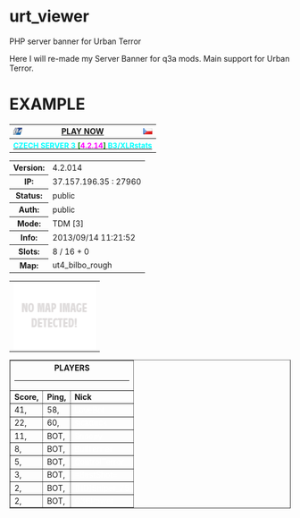 urt_viewer
===========

PHP server banner for Urban Terror

Here I will re-made my Server Banner for q3a mods.
Main support for Urban Terror.

EXAMPLE
===========
<link rel="stylesheet" href="status.css"/>
<table width='150' cellpadding='1' cellspacing='0' class='statusbanner' border='0'> 
<tr><th><img align='left' src='game_icon/game_q3urt42.png' alt=q3urt42></th> 
<th><center><a href="urt://37.157.196.35:27960" target="_blank" >PLAY NOW</a></center></th> 
<th><img align='right' src='flags/cz.png' alt=cz></th></tr> 
<tr><th colspan='3'><a href='http://www.urbanterror.info/servers/37.157.196.35:27960/' target='_blank'><center><span style='font-size:13px'><font style='color:cyan'>CZECH SERVER 3 </font><font style='color:green'>[</font><font style='color:magenta'>4.2.14</font><font style='color:green'>] </font><font style='color:cyan'>B3/XLRstats</font></span></center></a></th></tr> 
</table> 
<table width='150' cellpadding='1' cellspacing='0' class='statusbanner' border='0'> 
<tr><th>Version:</th><td>4.2.014</td></tr> 
<tr><th>IP:</th><td>37.157.196.35 : 27960</td></tr> 
<tr><th>Status:</th><td>public</td></tr> 
<tr><th>Auth:</th><td>public</td></tr> 
<tr><th>Mode:</th><td>TDM [3]</td></tr> 
<tr><th>Info:</th><td>2013/09/14 11:21:52</tr> 
<tr><th>Slots:</th><td> 8 / 16 + 0 </td></tr> 
<tr><th>Map:</th><td>ut4_bilbo_rough</td></tr> 
</table> 
<table width='150' cellpadding='1' cellspacing='0' class='statusbanner' border='0'> 
<tr><td colspan='2'><img align='center' width='148' height='120' alt='no.png' src='levelshots/no.png'  class='statusbanner'></td></tr> 
</table> 
<table width='150' border='1' cellpadding='1' cellspacing='0' class='statusbanner'> 
<tr><th colspan='3'><center>PLAYERS</center><hr></th></tr> 
<tr><td><b> Score, </b></td><td><b> Ping, </b></td><td><b>Nick</b></td></tr> 
<tr><td>41,</td><td>58,</td><td><font style='color:white'>LoveBot</font></td></tr> 
<tr><td>22,</td><td>60,</td><td><font style='color:white'>sickduck</font></td></tr> 
<tr><td>11,</td><td>BOT,</td><td><font style='color:white'>Snoopy</font></td></tr> 
<tr><td>8,</td><td>BOT,</td><td><font style='color:white'>BullTerrier</font></td></tr> 
<tr><td>5,</td><td>BOT,</td><td><font style='color:white'>ControlTerror</font></td></tr> 
<tr><td>3,</td><td>BOT,</td><td><font style='color:white'>=BestShot=</font></td></tr> 
<tr><td>2,</td><td>BOT,</td><td><font style='color:white'>[HD]Sniper_75</font></td></tr> 
<tr><td>2,</td><td>BOT,</td><td><font style='color:white'>G36Power</font></td></tr> 
</table> 